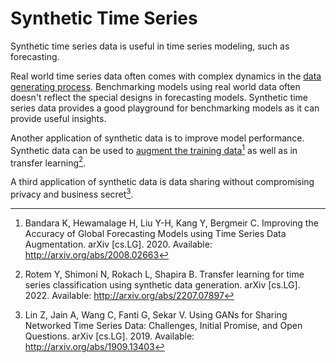 # Synthetic Time Series

Synthetic time series data is useful in time series modeling, such as forecasting.

Real world time series data often comes with complex dynamics in the [data generating process](timeseries-generating-process.md). Benchmarking models using real world data often doesn't reflect the special designs in forecasting models. Synthetic time series data provides a good playground for benchmarking models as it can provide useful insights.

Another application of synthetic data is to improve model performance. Synthetic data can be used to [augment the training data](timeseries-data.data-augmentation.md)[^Bandara2020] as well as in transfer learning[^Rotem2022].

A third application of synthetic data is data sharing without compromising  privacy and business secret[^Lin2019].


[^Rotem2022]: Rotem Y, Shimoni N, Rokach L, Shapira B. Transfer learning for time series classification using synthetic data generation. arXiv [cs.LG]. 2022. Available: http://arxiv.org/abs/2207.07897
[^Bandara2020]: Bandara K, Hewamalage H, Liu Y-H, Kang Y, Bergmeir C. Improving the Accuracy of Global Forecasting Models using Time Series Data Augmentation. arXiv [cs.LG]. 2020. Available: http://arxiv.org/abs/2008.02663
[^Lin2019]: Lin Z, Jain A, Wang C, Fanti G, Sekar V. Using GANs for Sharing Networked Time Series Data: Challenges, Initial Promise, and Open Questions. arXiv [cs.LG]. 2019. Available: http://arxiv.org/abs/1909.13403

